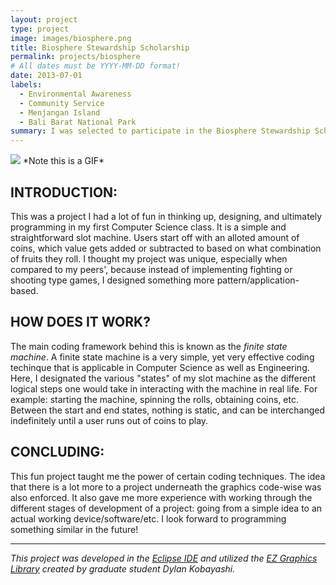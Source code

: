```yaml
---
layout: project
type: project
image: images/biosphere.png
title: Biosphere Stewardship Scholarship
permalink: projects/biosphere
# All dates must be YYYY-MM-DD format!
date: 2013-07-01
labels:
  - Environmental Awareness
  - Community Service
  - Menjangan Island
  - Bali Barat National Park
summary: I was selected to participate in the Biosphere Stewardship Scholarship project in Bali Barat National Park.
---
```


<img class="ui image" src="../images/slot.gif">
               *Note this is a GIF*

## INTRODUCTION:
This was a project I had a lot of fun in thinking up, designing, and ultimately programming in my first Computer Science class. It is a simple and straightforward slot machine. Users start off with an alloted amount of coins, which value gets added or subtracted to based on what combination of fruits they roll. I thought my project was unique, especially when compared to my peers', because instead of implementing fighting or shooting type games, I designed something more pattern/application-based.

## HOW DOES IT WORK?
The main coding framework behind this is known as the *finite state machine*. A finite state machine is a very simple, yet very effective coding techinque that is applicable in Computer Science as well as Engineering. Here, I designated the various "states" of my slot machine as the different logical steps one would take in interacting with the machine in real life. For example: starting the machine, spinning the rolls, obtaining coins, etc. Between the start and end states, nothing is static, and can be interchanged indefinitely until a user runs out of coins to play.

## CONCLUDING:
This fun project taught me the power of certain coding techniques. The idea that there is a lot more to a project underneath the graphics code-wise was also enforced. It also gave me more experience with working through the different stages of development of a project: going from a simple idea to an actual working device/software/etc. I look forward to programming something similar in the future!

***************************************************************************************

*This project was developed in the [Eclipse IDE](https://www.eclipse.org/) and utilized the [EZ Graphics Library](http://www2.hawaii.edu/~dylank/ics111/) created by graduate student Dylan Kobayashi.*

